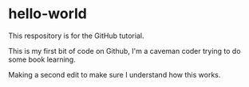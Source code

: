 # hello-world
This respository is for the GitHub tutorial. 

This is my first bit of code on Github, I'm a caveman coder trying to do some book learning. 

Making a second edit to make sure I understand how this works. 
